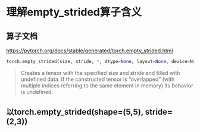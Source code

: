# 理解empty_strided算子含义

## 算子文档
https://pytorch.org/docs/stable/generated/torch.empty_strided.html

```python
torch.empty_strided(size, stride, *, dtype=None, layout=None, device=None, requires_grad=False, pin_memory=False) → Tensor
```
> Creates a tensor with the specified size and stride and filled with undefined data.
> If the constructed tensor is “overlapped” (with multiple indices referring to the same element in memory) its behavior is undefined.

## 以torch.empty_strided(shape=(5,5), stride=(2,3))

